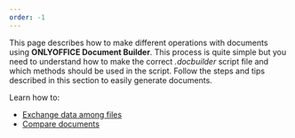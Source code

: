 ```yaml
---
order: -1
---
```


This page describes how to make different operations with documents using **ONLYOFFICE Document Builder**. This process is quite simple but you need to understand how to make the correct *.docbuilder* script file and which methods should be used in the script. Follow the steps and tips described in this section to easily generate documents.

Learn how to:

- [Exchange data among files](../How%20It%20Works/Exchanging%20data%20among%20files/index.md)
- [Compare documents](../How%20It%20Works/Comparing%20documents/index.md)
